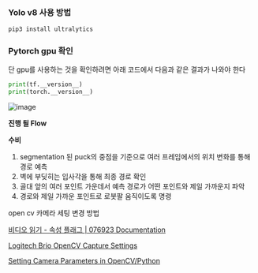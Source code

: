 ### Yolo v8 사용 방법

```bash
pip3 install ultralytics
```

### Pytorch gpu 확인

단 gpu를 사용하는 것을 확인하려면 아래 코드에서 다음과 같은 결과가 나와야 한다

```python
print(tf.__version__)
print(torch.__version__)
```

![image](https://github.com/DongminKim21800064/IAIA_Project2_RobotSonny/assets/91419683/2bfb1c6c-2071-47cf-aa02-545ddc31c9d5)

**진행 될 Flow**

**수비**

1. segmentation 된 puck의 중점을 기준으로 여러 프레임에서의 위치 변화를 통해 경로 예측
2. 벽에 부딪히는 입사각을 통해 최종 경로 확인
3. 골대 앞의 여러 포인트 가운데서 예측 경로가 어떤 포인트와 제일 가까운지 파악
4. 경로와 제일 가까운 포인트로 로봇팔 움직이도록 명령

open cv 카메라 세팅 변경 방법

[비디오 읽기 - 속성 플래그 | 076923 Documentation](https://076923.github.io/docs/VideoCaptureProperties)

[Logitech Brio OpenCV Capture Settings](https://stackoverflow.com/questions/48327616/logitech-brio-opencv-capture-settings)

[Setting Camera Parameters in OpenCV/Python](https://stackoverflow.com/questions/11420748/setting-camera-parameters-in-opencv-python)
